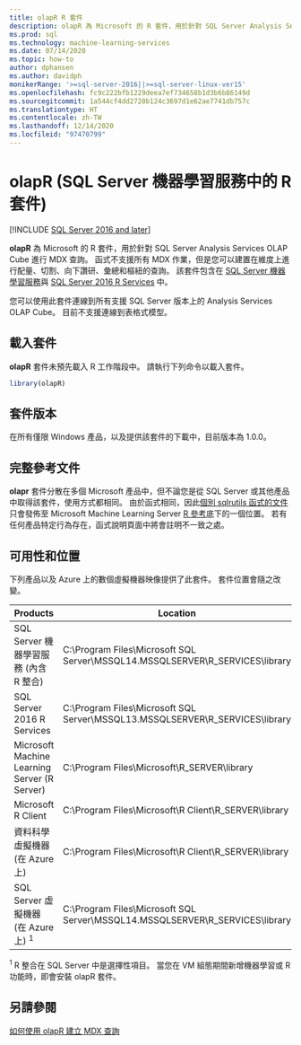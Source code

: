 ```yaml
---
title: olapR R 套件
description: olapR 為 Microsoft 的 R 套件，用於針對 SQL Server Analysis Services OLAP Cube 進行 MDX 查詢。 函式不支援所有 MDX 作業，但是您可以建置在維度上進行配量、切割、向下讚研、彙總和樞紐的查詢。 該套件包含在 SQL Server 機器學習服務與 SQL Server 2016 R Services 中。
ms.prod: sql
ms.technology: machine-learning-services
ms.date: 07/14/2020
ms.topic: how-to
author: dphansen
ms.author: davidph
monikerRange: '>=sql-server-2016||>=sql-server-linux-ver15'
ms.openlocfilehash: fc9c222bfb1229deea7ef734658b1d3b6b86149d
ms.sourcegitcommit: 1a544cf4dd2720b124c3697d1e62ae7741db757c
ms.translationtype: HT
ms.contentlocale: zh-TW
ms.lasthandoff: 12/14/2020
ms.locfileid: "97470799"
---
```

# <a name="olapr-r-package-in-sql-server-machine-learning-services"></a>olapR (SQL Server 機器學習服務中的 R 套件)
[!INCLUDE [SQL Server 2016 and later](../../includes/applies-to-version/sqlserver2016.md)]

**olapR** 為 Microsoft 的 R 套件，用於針對 SQL Server Analysis Services OLAP Cube 進行 MDX 查詢。 函式不支援所有 MDX 作業，但是您可以建置在維度上進行配量、切割、向下讚研、彙總和樞紐的查詢。 該套件包含在 [SQL Server 機器學習服務](../sql-server-machine-learning-services.md)與 [SQL Server 2016 R Services](sql-server-r-services.md) 中。

您可以使用此套件連線到所有支援 SQL Server 版本上的 Analysis Services OLAP Cube。 目前不支援連線到表格式模型。

## <a name="load-package"></a>載入套件

**olapR** 套件未預先載入 R 工作階段中。 請執行下列命令以載入套件。

```R
library(olapR)
```

## <a name="package-version"></a>套件版本

在所有僅限 Windows 產品，以及提供該套件的下載中，目前版本為 1.0.0。

## <a name="full-reference-documentation"></a>完整參考文件

**olapr** 套件分散在多個 Microsoft 產品中，但不論您是從 SQL Server 或其他產品中取得該套件，使用方式都相同。 由於函式相同，因此[個別 sqlrutils 函式的文件](/machine-learning-server/r-reference/olapr/olapr)只會發佈至 Microsoft Machine Learning Server [R 參考](/machine-learning-server/r-reference/introducing-r-server-r-package-reference)底下的一個位置。 若有任何產品特定行為存在，函式說明頁面中將會註明不一致之處。

## <a name="availability-and-location"></a>可用性和位置

下列產品以及 Azure 上的數個虛擬機器映像提供了此套件。 套件位置會隨之改變。

Products | Location |
--------|----------|
SQL Server 機器學習服務 (內含 R 整合) | C:\Program Files\Microsoft SQL Server\MSSQL14.MSSQLSERVER\R_SERVICES\library | 
SQL Server 2016 R Services | C:\Program Files\Microsoft SQL Server\MSSQL13.MSSQLSERVER\R_SERVICES\library
Microsoft Machine Learning Server (R Server) | C:\Program Files\Microsoft\R_SERVER\library |
Microsoft R Client | C:\Program Files\Microsoft\R Client\R_SERVER\library |
資料科學虛擬機器 (在 Azure 上) | C:\Program Files\Microsoft\R Client\R_SERVER\library |
SQL Server 虛擬機器 (在 Azure 上) <sup>1</sup> | C:\Program Files\Microsoft SQL Server\MSSQL14.MSSQLSERVER\R_SERVICES\library |

<sup>1</sup> R 整合在 SQL Server 中是選擇性項目。 當您在 VM 組態期間新增機器學習或 R 功能時，即會安裝 olapR 套件。


## <a name="see-also"></a>另請參閱

[如何使用 olapR 建立 MDX 查詢](how-to-create-mdx-queries-using-olapr.md)